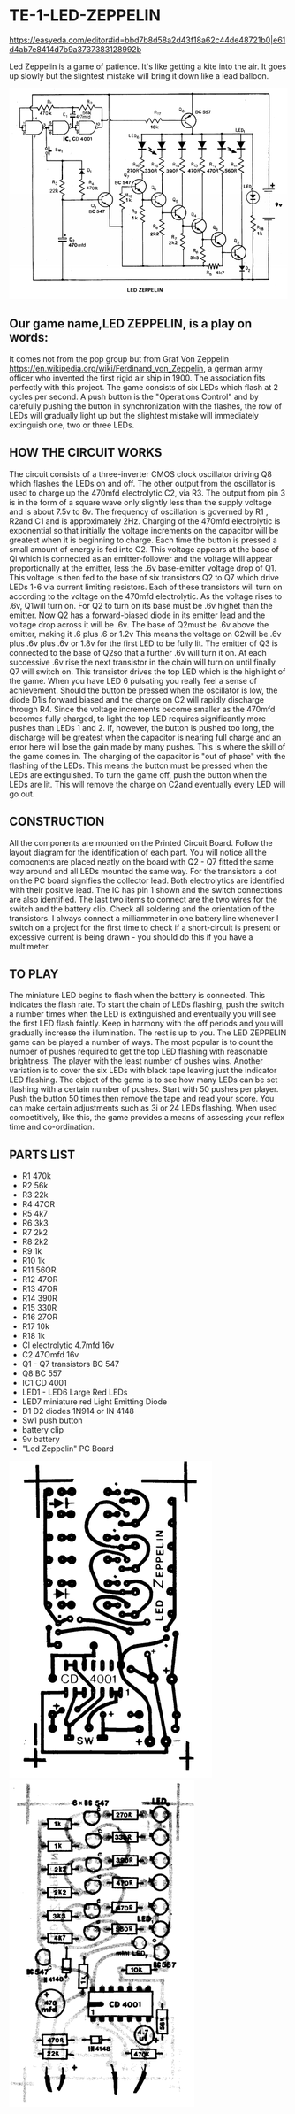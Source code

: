 # TE-1-LED-ZEPPELIN

https://easyeda.com/editor#id=bbd7b8d58a2d43f18a62c44de48721b0|e61d4ab7e8414d7b9a3737383128992b

Led Zeppelin is a game of patience. It's like getting a kite into the air. It goes up slowly but the slightest mistake will bring it down like a lead balloon. 

![](https://github.com/SteveJustin1963/TE-1-11-LED-ZEPPELIN/blob/master/ledzep-cct.png)

## Our game name,LED ZEPPELIN, is a play on words:
It comes not from the pop group but from Graf Von Zeppelin https://en.wikipedia.org/wiki/Ferdinand_von_Zeppelin, a german army officer who invented the first rigid air ship in 1900. The association fits perfectly with this project. The game consists of six LEDs which flash at 2 cycles per second. A push button is the "Operations Control" and by carefully pushing the button in synchronization with the flashes, the row of LEDs will gradually light up but the slightest mistake will immediately extinguish one, two or three LEDs.  
## HOW THE CIRCUIT WORKS 
The circuit consists of a three-inverter CMOS clock oscillator driving Q8 which flashes the LEDs on and off. The other output from the oscillator is used to charge up the 470mfd electrolytic C2, via R3. The output from pin 3 is in the form of a square wave only slightly less than the supply voltage and is about 7.5v to 8v. The frequency of oscillation is governed by R1 , R2and C1 and is approximately 2Hz. Charging of the 470mfd electrolytic is exponential so that initially the voltage increments on the capacitor will be greatest when it is beginning to charge. Each time the button is pressed a small amount of energy is fed into C2. This voltage appears at the base of Qi which is connected as an emitter-follower and the voltage will appear proportionally at the emitter, less the .6v base-emitter voltage drop of Q1. This voltage is then fed to the base of six transistors Q2 to Q7 which drive LEDs 1-6 via current limiting resistors. Each of these transistors will turn on according to the voltage on the 470mfd electrolytic. As the voltage rises to .6v, Q1will turn on. For Q2 to turn on its base must be .6v highet than the emitter. Now Q2 has a forward-biased diode in its emitter lead and the voltage drop across it will be .6v. The base of Q2must be .6v above the emitter, making it .6 plus .6 or 1.2v This means the voltage on C2will be .6v plus .6v plus .6v or 1.8v for the first LED to be fully lit. The emitter of Q3 is connected to the base of Q2so that a further .6v will turn it on. At each successive .6v rise the next transistor in the chain will turn on until finally Q7 will switch on. This transistor drives the top LED which is the highlight of the game. When you have LED 6 pulsating you really feel a sense of achievement. Should the button be pressed when the oscillator is low, the diode D1is forward biased and the charge on C2 will rapidly discharge through R4. Since the voltage increments become smaller as the 470mfd becomes fully charged, to light the top LED requires significantly more pushes than LEDs 1 and 2. If, however, the button is pushed too long, the discharge will be greatest when the capacitor is nearing full charge and an error here will lose the gain made by many pushes. This is where the skill of the game comes in. The charging of the capacitor is "out of phase" with the flashing of the LEDs. This means the button must be pressed when the LEDs are extinguished. To turn the game off, push the button when the LEDs are lit. This will remove the charge on C2and eventually every LED will go out.

## CONSTRUCTION
All the components are mounted on the Printed Circuit Board. Follow the layout diagram for the identification of each part. You will notice all the components are placed neatly on the board with Q2 - Q7 fitted the same way around and all LEDs mounted the same way. For the transistors a dot on the PC board signifies the collector lead. Both electrolytics are identified with their positive lead. The IC has pin 1 shown and the switch connections are also identified. The last two items to connect are the two wires for the switch and the battery clip. Check all soldering and the orientation of the transistors. I always connect a milliammeter in one battery line whenever I switch on a project for the first time to check if a short-circuit is present or excessive current is being drawn - you should do this if you have a multimeter. 
## TO PLAY
The miniature LED begins to flash when the battery is connected. This indicates the flash rate. To start the chain of LEDs flashing, push the switch a number times when the LED is extinguished and eventually you will see the first LED flash faintly. Keep in harmony with the off periods and you will gradually increase the illumination. The rest is up to you. The LED ZEPPELIN game can be played a number of ways. The most popular is to count the number of pushes required to get the top LED flashing with reasonable brightness. The player with the least number of pushes wins. Another variation is to cover the six LEDs with black tape leaving just the indicator LED flashing. The object of the game is to see how many LEDs can be set flashing with a certain number of pushes. Start with 50 pushes per player. Push the button 50 times then remove the tape and read your score. You can make certain adjustments such as 3i or 24 LEDs flashing. When used competitively, like this, the game provides a means of assessing your reflex time and co-ordination. 

## PARTS LIST
* R1 470k
* R2 56k
* R3 22k
* R4 47OR
* R5 4k7
* R6 3k3
* R7 2k2
* R8 2k2
* R9 1k
* R10 1k
* R11 56OR 
* R12 47OR 
* R13 47OR 
* R14 390R
* R15 330R 
* R16 27OR 
* R17 10k
* R18 1k
* Cl electrolytic 4.7mfd 16v
* C2 47Omfd 16v
* Q1 - Q7 transistors BC 547
* Q8 BC 557
* IC1 CD 4001
* LED1 - LED6 Large Red LEDs
* LED7 miniature red Light Emitting Diode
* D1 D2 diodes 1N914 or IN 4148
* Sw1 push button
* battery clip
* 9v battery
* "Led Zeppelin" PC Board 

![](https://github.com/SteveJustin1963/TE-1-11-LED-ZEPPELIN/blob/master/pcb-1.png) ![](https://github.com/SteveJustin1963/TE-1-11-LED-ZEPPELIN/blob/master/pcb-2.png)

